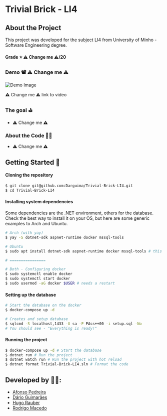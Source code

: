 # Trivial Brick - LI4

## About the Project

This project was developed for the subject LI4 from University of Minho - Software Engineering degree.

#### Grade ⭐️ ⚠️ Change me ⚠️/20

### Demo 📽️ ⚠️ Change me ⚠️

![Demo Image](./readme/_.png)

⚠️ Change me ⚠️ link to video

### The goal ⛳️

* ⚠️ Change me ⚠️ 

### About the Code 🧑‍💻

* ⚠️ Change me ⚠️ 

## Getting Started 🚀

#### Cloning the repository

```bash
$ git clone git@github.com:Darguima/Trivial-Brick-LI4.git
$ cd Trivial-Brick-LI4
```

#### Installing system dependencies

Some dependencies are the .NET environment, others for the database. Check the best way to install it on your OS, but here are some generic examples to Arch and Ubuntu.

```bash
# Arch (with yay)
$ yay -S dotnet-sdk aspnet-runtime docker mssql-tools

# Ubuntu
$ sudo apt install dotnet-sdk aspnet-runtime docker mssql-tools # this shouldn't work

# ================

# Both - Configuring docker
$ sudo systemctl enable docker
$ sudo systemctl start docker
$ sudo usermod -aG docker $USER # needs a restart
```

#### Setting up the database

```bash
# Start the database on the docker
$ docker-compose up -d

# Creates and setup database
$ sqlcmd -S localhost,1433 -U sa -P PAss++00 -i setup.sql -No
# You should see - "Everything is ready!"
```

#### Running the project

```bash
$ docker-compose up -d # Start the database
$ dotnet run # Run the project
$ dotnet watch run # Run the project with hot reload
$ dotnet format Trivial-Brick-LI4.sln # Format the code
```

## Developed by 🧑‍💻:

- [Afonso Pedreira](https://github.com/afooonso)
- [Dário Guimarães](https://github.com/darguima)
- [Hugo Rauber](https://github.com/HugoLRauber)
- [Rodrigo Macedo](https://github.com/rmufasa)
